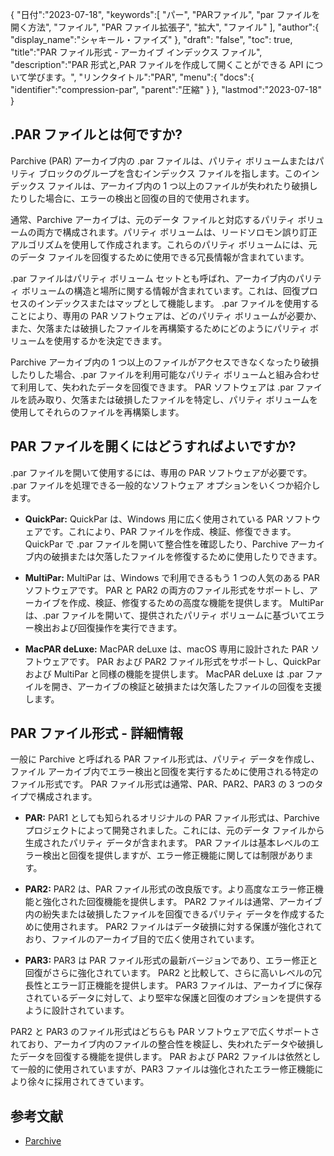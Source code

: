 {
"日付":"2023-07-18",
   "keywords":[
"パー",
"PARファイル",
"par ファイルを開く方法",
"ファイル",
"PAR ファイル拡張子",
"拡大",
"ファイル"
],
   "author":{
"display_name":"シャキール・ファイズ"
},
"draft": "false",
"toc": true,
"title":"PAR ファイル形式 - アーカイブ インデックス ファイル",
   "description":"PAR 形式と,PAR ファイルを作成して開くことができる API について学びます。",
"リンクタイトル":"PAR",
   "menu":{
      "docs":{
         "identifier":"compression-par",
"parent":"圧縮"
}
},
"lastmod":"2023-07-18"
}

## .PAR ファイルとは何ですか?

Parchive (PAR) アーカイブ内の .par ファイルは、パリティ ボリュームまたはパリティ ブロックのグループを含むインデックス ファイルを指します。このインデックス ファイルは、アーカイブ内の 1 つ以上のファイルが失われたり破損したりした場合に、エラーの検出と回復の目的で使用されます。

通常、Parchive アーカイブは、元のデータ ファイルと対応するパリティ ボリュームの両方で構成されます。パリティ ボリュームは、リードソロモン誤り訂正アルゴリズムを使用して作成されます。これらのパリティ ボリュームには、元のデータ ファイルを回復するために使用できる冗長情報が含まれています。

.par ファイルはパリティ ボリューム セットとも呼ばれ、アーカイブ内のパリティ ボリュームの構造と場所に関する情報が含まれています。これは、回復プロセスのインデックスまたはマップとして機能します。 .par ファイルを使用することにより、専用の PAR ソフトウェアは、どのパリティ ボリュームが必要か、また、欠落または破損したファイルを再構築するためにどのようにパリティ ボリュームを使用するかを決定できます。

Parchive アーカイブ内の 1 つ以上のファイルがアクセスできなくなったり破損したりした場合、.par ファイルを利用可能なパリティ ボリュームと組み合わせて利用して、失われたデータを回復できます。 PAR ソフトウェアは .par ファイルを読み取り、欠落または破損したファイルを特定し、パリティ ボリュームを使用してそれらのファイルを再構築します。

## PAR ファイルを開くにはどうすればよいですか?

.par ファイルを開いて使用するには、専用の PAR ソフトウェアが必要です。 .par ファイルを処理できる一般的なソフトウェア オプションをいくつか紹介します。

- **QuickPar:** QuickPar は、Windows 用に広く使用されている PAR ソフトウェアです。これにより、PAR ファイルを作成、検証、修復できます。 QuickPar で .par ファイルを開いて整合性を確認したり、Parchive アーカイブ内の破損または欠落したファイルを修復するために使用したりできます。

- **MultiPar:** MultiPar は、Windows で利用できるもう 1 つの人気のある PAR ソフトウェアです。 PAR と PAR2 の両方のファイル形式をサポートし、アーカイブを作成、検証、修復するための高度な機能を提供します。 MultiPar は、.par ファイルを開いて、提供されたパリティ ボリュームに基づいてエラー検出および回復操作を実行できます。

- **MacPAR deLuxe:** MacPAR deLuxe は、macOS 専用に設計された PAR ソフトウェアです。 PAR および PAR2 ファイル形式をサポートし、QuickPar および MultiPar と同様の機能を提供します。 MacPAR deLuxe は .par ファイルを開き、アーカイブの検証と破損または欠落したファイルの回復を支援します。

## PAR ファイル形式 - 詳細情報

一般に Parchive と呼ばれる PAR ファイル形式は、パリティ データを作成し、ファイル アーカイブ内でエラー検出と回復を実行するために使用される特定のファイル形式です。 PAR ファイル形式は通常、PAR、PAR2、PAR3 の 3 つのタイプで構成されます。

- **PAR:** PAR1 としても知られるオリジナルの PAR ファイル形式は、Parchive プロジェクトによって開発されました。これには、元のデータ ファイルから生成されたパリティ データが含まれます。 PAR ファイルは基本レベルのエラー検出と回復を提供しますが、エラー修正機能に関しては制限があります。

- **PAR2:** PAR2 は、PAR ファイル形式の改良版です。より高度なエラー修正機能と強化された回復機能を提供します。 PAR2 ファイルは通常、アーカイブ内の紛失または破損したファイルを回復できるパリティ データを作成するために使用されます。 PAR2 ファイルはデータ破損に対する保護が強化されており、ファイルのアーカイブ目的で広く使用されています。

- **PAR3:** PAR3 は PAR ファイル形式の最新バージョンであり、エラー修正と回復がさらに強化されています。 PAR2 と比較して、さらに高いレベルの冗長性とエラー訂正機能を提供します。 PAR3 ファイルは、アーカイブに保存されているデータに対して、より堅牢な保護と回復のオプションを提供するように設計されています。

PAR2 と PAR3 のファイル形式はどちらも PAR ソフトウェアで広くサポートされており、アーカイブ内のファイルの整合性を検証し、失われたデータや破損したデータを回復する機能を提供します。 PAR および PAR2 ファイルは依然として一般的に使用されていますが、PAR3 ファイルは強化されたエラー修正機能により徐々に採用されてきています。

## 参考文献
* [Parchive](https://en.wikipedia.org/wiki/Parchive)

